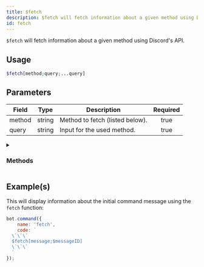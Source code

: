 ```yaml
---
title: $fetch
description: $fetch will fetch information about a given method using Discord's API.
id: fetch
---
```


`$fetch` will fetch information about a given method using Discord's API.

## Usage

```php
$fetch[method;query;...query]
```

## Parameters

| Field  | Type   | Description                     | Required |
| ------ | ------ | ------------------------------- | :------: |
| method | string | Method to fetch (listed below). |   true   |
| query  | string | Input for the used method.      |   true   |

<details>
  <summary><h3> Methods </h3></summary>

| Methods             |
| ------------------- |
| message             |
| channel             |
| user                |
| invite              |
| webhook             |
| application         |
| command             |
| guildPreview        |
| guildTemplate       |
| premiumStickerPacks |
| sticker             |
| guildCommand        |
| default             |

</details>

## Example(s)

This will display information about the initial command message using the `fetch` function:

```javascript
bot.command({
    name: 'fetch',
    code: `
  \`\`\`
  $fetch[message;$messageID]
  \`\`\`
  `
});
```
